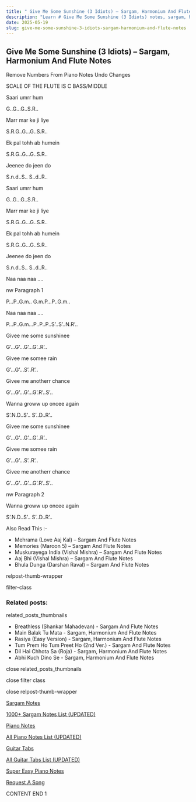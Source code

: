 ```yaml
---
title: " Give Me Some Sunshine (3 Idiots) – Sargam, Harmonium And Flute Notes"
description: "Learn # Give Me Some Sunshine (3 Idiots) notes, sargam, harmonium notations and flute notes. Easy step-by-step tutorial for beginners."
date: 2025-05-19
slug: give-me-some-sunshine-3-idiots-sargam-harmonium-and-flute-notes
---
```


## Give Me Some Sunshine (3 Idiots) – Sargam, Harmonium And Flute Notes

Remove Numbers From Piano Notes
Undo Changes

SCALE OF THE FLUTE IS C BASS/MIDDLE

Saari umrr hum

G..G…G..S.R..

Marr mar ke ji liye

S.R.G..G…G..S.R..

Ek pal tohh ab humein

S.R.G..G…G..S.R..

Jeenee do jeen do

S.n.d..S.. S..d..R..

Saari umrr hum

G..G…G..S.R..

Marr mar ke ji liye

S.R.G..G…G..S.R..

Ek pal tohh ab humein

S.R.G..G…G..S.R..

Jeenee do jeen do

S.n.d..S.. S..d..R..

Naa naa naa ….

nw Paragraph 1

P…P..G.m.. G.m.P…P..G.m..

Naa naa naa ….

P…P..G.m…P..P..P..S’..S’..N.R’..

Givee me some sunshinee

G’…G’…G’…G’..R’..

Givee me somee rain

G’…G’…S’..R’..

Givee me anotherr chance

G’…G’…G’…G’.R’..S’..

Wanna groww up oncee again

S’.N.D..S’.. S’..D..R’..

Givee me some sunshinee

G’…G’…G’…G’..R’..

Givee me somee rain

G’…G’…S’..R’..

Givee me anotherr chance

G’…G’…G’…G’.R’..S’..

nw Paragraph 2

Wanna groww up oncee again

S’.N.D..S’.. S’..D..R’..

Also Read This :-

- Mehrama (Love Aaj Kal) – Sargam And Flute Notes
- Memories (Maroon 5) – Sargam And Flute Notes
- Muskurayega India (Vishal Mishra) – Sargam And Flute Notes
- Aaj Bhi (Vishal Mishra) – Sargam And Flute Notes
- Bhula Dunga (Darshan Raval) – Sargam And Flute Notes

relpost-thumb-wrapper

filter-class

### Related posts:

related_posts_thumbnails

- Breathless (Shankar Mahadevan) - Sargam And Flute Notes
- Main Balak Tu Mata - Sargam, Harmonium And Flute Notes
- Rasiya (Easy Version) - Sargam, Harmonium And Flute Notes
- Tum Prem Ho Tum Preet Ho (2nd Ver.) - Sargam And Flute Notes
- Dil Hai Chhota Sa (Roja) - Sargam, Harmonium And Flute Notes
- Abhi Kuch Dino Se - Sargam, Harmonium And Flute Notes

close related_posts_thumbnails

close filter class

close relpost-thumb-wrapper

[Sargam Notes](/sargam-notes.html)

[1000+ Sargam Notes List (UPDATED)](/all-songs-list-sargam-notes.html)

[Piano Notes](/piano-notes.html)

[All Piano Notes List (UPDATED)](/all-songs-list-piano-notes.html)

[Guitar Tabs](/guitar-tabs.html)

[All Guitar Tabs List (UPDATED)](/all-songs-list-guitar-tabs.html)

[Super Easy Piano Notes](https://studywall.in/)

[Request A Song](/request-a-song.html)

CONTENT END 1
